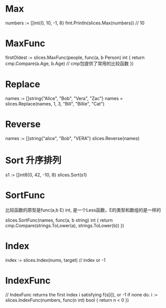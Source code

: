 # Max

numbers := []int{0, 10, -1, 8}
fmt.Println(slices.Max(numbers)) // 10

# MaxFunc

firstOldest := slices.MaxFunc(people, func(a, b Person) int {
		return cmp.Compare(a.Age, b.Age) // cmp包提供了常用的比较函数
	})

# Replace

names := []string{"Alice", "Bob", "Vera", "Zac"}
names = slices.Replace(names, 1, 3, "Bill", "Billie", "Cat")

# Reverse

names := []string{"alice", "Bob", "VERA"}
slices.Reverse(names)

# Sort 升序排列

s1 := []int8{0, 42, -10, 8}
slices.Sort(s1)

# SortFunc

比较函数的原型是func(a,b E) int, 是一个Less函数，E的类型和数组的是一样的

slices.SortFunc(names, func(a, b string) int {
	return cmp.Compare(strings.ToLower(a), strings.ToLower(b))
})


# Index

index := slices.Index(nums, target) // index or -1

# IndexFunc
// IndexFunc returns the first index i satisfying f(s[i]), or -1 if none do.
i := slices.IndexFunc(numbers, func(n int) bool {
    return n < 0
})